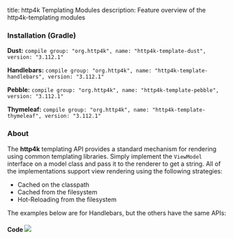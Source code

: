 title: http4k Templating Modules
description: Feature overview of the http4k-templating modules

### Installation (Gradle)
**Dust:** ```compile group: "org.http4k", name: "http4k-template-dust", version: "3.112.1"```

**Handlebars:** ```compile group: "org.http4k", name: "http4k-template-handlebars", version: "3.112.1"```

**Pebble:** ```compile group: "org.http4k", name: "http4k-template-pebble", version: "3.112.1"```

**Thymeleaf:** ```compile group: "org.http4k", name: "http4k-template-thymeleaf", version: "3.112.1"```

### About
The **http4k** templating API provides a standard mechanism for rendering using common templating libraries. Simply implement the `ViewModel` interface on a model class and pass it to the renderer to get a string. All of the implementations support view rendering using the following strategies:

* Cached on the classpath
* Cached from the filesystem
* Hot-Reloading from the filesystem

The examples below are for Handlebars, but the others have the same APIs:

#### Code  [<img class="octocat" src="/img/octocat-32.png"/>](https://github.com/http4k/http4k/blob/master/src/docs/guide/modules/templating/example.kt)

 <script src="https://gist-it.appspot.com/https://github.com/http4k/http4k/blob/master/src/docs/guide/modules/templating/example.kt"></script>
